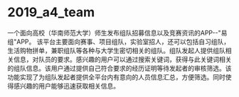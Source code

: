 # 2019_a4_team
一个面向高校（华南师范大学）师生发布组队招募信息以及竞赛资讯的APP--"易组"APP。
该平台主要面向赛事、项目组队，实验室招人，还可以包括自习组队，生活购物拼单，兼职组队等各种与大学生密切相关的组队。组队发起人提供组队相关信息，对队员的要求。感兴趣的用户可以通过搜索关键词，获得与此关键词相关的组队信息。该用户通过提供自己符合要求的经历证明等待发起者的审核筛选。该功能实现了为组队发起者提供全平台内有意向的人员信息汇总，方便筛选。同时使得感兴趣的用户能够迅速获取相关信息。
